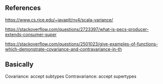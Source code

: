## References
https://www.cs.rice.edu/~javaplt/nv4/scala-variance/

https://stackoverflow.com/questions/2723397/what-is-pecs-producer-extends-consumer-super

https://stackoverflow.com/questions/2501023/give-examples-of-functions-which-demonstrate-covariance-and-contravariance-in-th


##  Basically
Covariance: accept subtypes
Contravariance: accept supertypes
